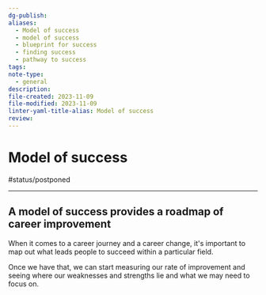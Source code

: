 ```yaml
---
dg-publish: 
aliases:
  - Model of success
  - model of success
  - blueprint for success
  - finding success
  - pathway to success
tags: 
note-type:
  - general
description: 
file-created: 2023-11-09
file-modified: 2023-11-09
linter-yaml-title-alias: Model of success
review:
---
```


# Model of success

#status/postponed 

---

## A model of success provides a roadmap of career improvement 

When it comes to a career journey and a career change, it's important to map out what leads people to succeed within a particular field. 

Once we have that, we can start measuring our rate of improvement and seeing where our weaknesses and strengths lie and what we may need to focus on.